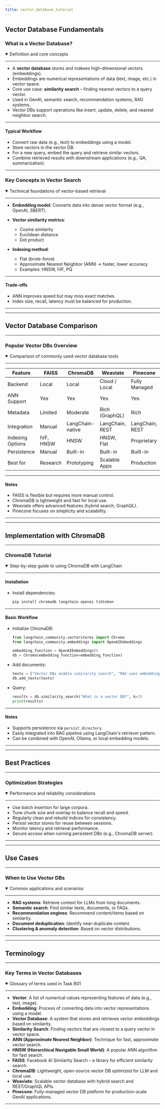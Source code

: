 ```yaml
---
title: vector_database_tutorial
---
```


## Vector Database Fundamentals

### What is a Vector Database?

<details open>
<summary>Definition and core concepts</summary>

---

* A **vector database** stores and indexes high-dimensional vectors (embeddings).
* Embeddings are numerical representations of data (text, image, etc.) in vector space.
* Core use case: **similarity search** – finding nearest vectors to a query vector.
* Used in GenAI, semantic search, recommendation systems, RAG systems.
* Vector DBs support operations like insert, update, delete, and nearest neighbor search.

---

#### Typical Workflow

* Convert raw data (e.g., text) to embeddings using a model.
* Store vectors in the vector DB.
* For a new query, embed the query and retrieve similar vectors.
* Combine retrieved results with downstream applications (e.g., QA, summarization).

---

</details>

### Key Concepts in Vector Search

<details open>
<summary>Technical foundations of vector-based retrieval</summary>

---

* **Embedding model**: Converts data into dense vector format (e.g., OpenAI, SBERT).
* **Vector similarity metrics**:

  * Cosine similarity
  * Euclidean distance
  * Dot product
* **Indexing method**:

  * Flat (brute-force)
  * Approximate Nearest Neighbor (ANN) → faster, lower accuracy
  * Examples: HNSW, IVF, PQ

---

#### Trade-offs

* ANN improves speed but may miss exact matches.
* Index size, recall, latency must be balanced for production.

---

</details>

---

## Vector Database Comparison

---

### Popular Vector DBs Overview

<details open>
<summary>Comparison of commonly used vector database tools</summary>

---

| Feature          | FAISS     | ChromaDB         | Weaviate        | Pinecone        |
| ---------------- | --------- | ---------------- | --------------- | --------------- |
| Backend          | Local     | Local            | Cloud / Local   | Fully Managed   |
| ANN Support      | Yes       | Yes              | Yes             | Yes             |
| Metadata         | Limited   | Moderate         | Rich (GraphQL)  | Rich            |
| Integration      | Manual    | LangChain-native | LangChain, REST | LangChain, REST |
| Indexing Options | IVF, HNSW | HNSW             | HNSW, Flat      | Proprietary     |
| Persistence      | Manual    | Built-in         | Built-in        | Built-in        |
| Best for         | Research  | Prototyping      | Scalable Apps   | Production      |

---

#### Notes

* FAISS is flexible but requires more manual control.
* ChromaDB is lightweight and fast for local use.
* Weaviate offers advanced features (hybrid search, GraphQL).
* Pinecone focuses on simplicity and scalability.

---

</details>

---

## Implementation with ChromaDB

---

### ChromaDB Tutorial

<details open>
<summary>Step-by-step guide to using ChromaDB with LangChain</summary>

---

#### Installation

* Install dependencies:

  ```bash
  pip install chromadb langchain openai tiktoken
  ```

---

#### Basic Workflow

* Initialize ChromaDB:
  ```python
  from langchain_community.vectorstores import Chroma
  from langchain_community.embeddings import OpenAIEmbeddings

  embedding_function = OpenAIEmbeddings()
  db = Chroma(embedding_function=embedding_function)
  ```

* Add documents:

  ```python
  texts = ["Vector DBs enable similarity search", "RAG uses embeddings"]
  db.add_texts(texts)
  ```

* Query:

  ```python
  results = db.similarity_search("What is a vector DB?", k=2)
  print(results)
  ```

---

#### Notes

* Supports persistence via `persist_directory`.
* Easily integrated into RAG pipeline using LangChain's retriever pattern.
* Can be combined with OpenAI, Ollama, or local embedding models.

---

</details>

---

## Best Practices

---

### Optimization Strategies

<details open>
<summary>Performance and reliability considerations</summary>

---

* Use batch insertion for large corpora.
* Tune chunk size and overlap to balance recall and speed.
* Regularly clean and rebuild indices for consistency.
* Persist vector stores for reuse between sessions.
* Monitor latency and retrieval performance.
* Secure access when running persistent DBs (e.g., ChromaDB server).

---

</details>

---

## Use Cases

---

### When to Use Vector DBs

<details open>
<summary>Common applications and scenarios</summary>

---

* **RAG systems**: Retrieve context for LLMs from long documents.
* **Semantic search**: Find similar texts, documents, or FAQs.
* **Recommendation engines**: Recommend content/items based on similarity.
* **Document deduplication**: Identify near-duplicate content.
* **Clustering & anomaly detection**: Based on vector distributions.

---

</details>

---
## Terminology
---

### Key Terms in Vector Databases

<details open>
<summary>Glossary of terms used in Task B01</summary>

---

- **Vector**: A list of numerical values representing features of data (e.g., text, image).
- **Embedding**: Process of converting data into vector representations using a model.
- **Vector Database**: A system that stores and retrieves vector embeddings based on similarity.
- **Similarity Search**: Finding vectors that are closest to a query vector in vector space.
- **ANN (Approximate Nearest Neighbor)**: Technique for fast, approximate vector search.
- **HNSW (Hierarchical Navigable Small World)**: A popular ANN algorithm for fast search.
- **FAISS**: Facebook AI Similarity Search – a library for efficient similarity search.
- **ChromaDB**: Lightweight, open-source vector DB optimized for LLM and local use.
- **Weaviate**: Scalable vector database with hybrid search and REST/GraphQL APIs.
- **Pinecone**: Fully-managed vector DB platform for production-scale GenAI applications.

---
</details>
